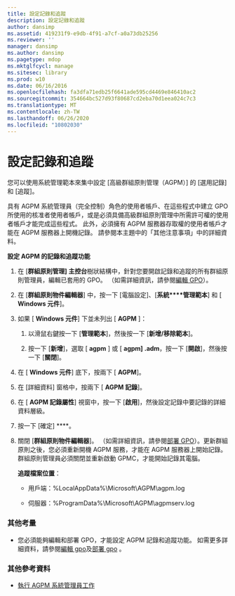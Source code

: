 ```yaml
---
title: 設定記錄和追蹤
description: 設定記錄和追蹤
author: dansimp
ms.assetid: 419231f9-e9db-4f91-a7cf-a0a73db25256
ms.reviewer: ''
manager: dansimp
ms.author: dansimp
ms.pagetype: mdop
ms.mktglfcycl: manage
ms.sitesec: library
ms.prod: w10
ms.date: 06/16/2016
ms.openlocfilehash: fa3dfa71edb25f6641ade595cd4469e846410ac2
ms.sourcegitcommit: 354664bc527d93f80687cd2eba70d1eea024c7c3
ms.translationtype: MT
ms.contentlocale: zh-TW
ms.lasthandoff: 06/26/2020
ms.locfileid: "10802030"
---
```

# 設定記錄和追蹤


您可以使用系統管理範本來集中設定 [高級群組原則管理（AGPM）] 的 [選用記錄] 和 [追蹤]。

具有 AGPM 系統管理員（完全控制）角色的使用者帳戶、在這些程式中建立 GPO 所使用的核准者使用者帳戶，或是必須具備高級群組原則管理中所需許可權的使用者帳戶才能完成這些程式。 此外，必須擁有 AGPM 服務器存取權的使用者帳戶才能在 AGPM 服務器上開機記錄。 請參閱本主題中的「其他注意事項」中的詳細資料。

**設定 AGPM 的記錄和追蹤功能**

1.  在 [**群組原則管理] 主控台**樹狀結構中，針對您要開啟記錄和追蹤的所有群組原則管理員，編輯已套用的 GPO。 （如需詳細資訊，請參閱[編輯 GPO](editing-a-gpo.md)）。

2.  在 [**群組原則物件編輯器**] 中，按一下 [電腦設定]、[**系統****管理範本**] 和 [ **Windows 元件**]。

3.  如果 [ **Windows 元件**] 下並未列出 [ **AGPM** ]：

    1.  以滑鼠右鍵按一下 [**管理範本**]，然後按一下 [**新增/移除範本**]。

    2.  按一下 [**新增**]，選取 [ **agpm** ] 或 [ **agpm] .adm**，按一下 [**開啟**]，然後按一下 [**關閉**]。

4.  在 [ **Windows 元件**] 底下，按兩下 [ **AGPM**]。

5.  在 [詳細資料] 窗格中，按兩下 [ **AGPM 記錄**]。

6.  在 [ **AGPM 記錄屬性**] 視窗中，按一下 [**啟用**]，然後設定記錄中要記錄的詳細資料層級。

7.  按一下 \[確定\] ****。

8.  關閉 [**群組原則物件編輯器**]。 （如需詳細資訊，請參閱[部署 GPO](deploy-a-gpo.md)）。更新群組原則之後，您必須重新開機 AGPM 服務，才能在 AGPM 服務器上開始記錄。 群組原則管理員必須關閉並重新啟動 GPMC，才能開始記錄其電腦。

    **追蹤檔案位置**：

    -   用戶端：%LocalAppData%\\Microsoft\\AGPM\\agpm.log

    -   伺服器：%ProgramData%\\Microsoft\\AGPM\\agpmserv.log

### 其他考量

-   您必須能夠編輯和部署 GPO，才能設定 AGPM 記錄和追蹤功能。 如需更多詳細資料，請參閱[編輯 gpo](editing-a-gpo.md)及[部署 gpo](deploy-a-gpo.md) 。

### 其他參考資料

-   [執行 AGPM 系統管理員工作](performing-agpm-administrator-tasks.md)

 

 





